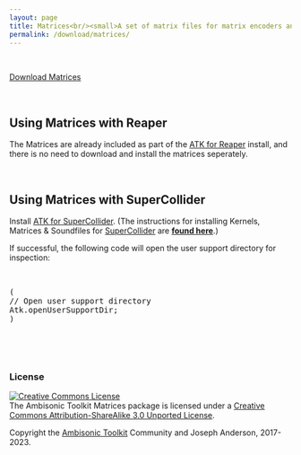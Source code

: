 ```yaml
---
layout: page
title: Matrices<br/><small>A set of matrix files for matrix encoders and decoders</small>
permalink: /download/matrices/
---
```


<p>&nbsp;</p>

<p class="text-center">
  <a href="https://github.com/ambisonictoolkit/atk-matrices/releases/latest" class="btn btn-success btn-lg">Download Matrices</a>
</p>

<p>&nbsp;</p>

<div class="alert alert-success">

  <h2>Using Matrices with Reaper</h2>

  <p>The Matrices are already included as part of the <a href="/download/reaper/">ATK for Reaper</a> install, and there is no need to download and install the matrices seperately.</p>

</div>

&nbsp;

<div class="alert alert-info">

<h2>Using Matrices with SuperCollider</h2>

<p>Install <a href="/download/supercollider/">ATK for SuperCollider</a>. (The instructions for installing Kernels, Matrices & Soundfiles for <a href="https://supercollider.github.io" target="_blank">SuperCollider</a> are
<a href="https://github.com/ambisonictoolkit/atk-sc3#kernels-matrices--soundfiles" target="_blank"><strong>found here</strong></a>.)
</p>

<p>If successful, the following code will open the user support directory for inspection:</p>

<p>&nbsp;</p>

<pre>
(
// Open user support directory
Atk.openUserSupportDir;
)
</pre>

<p>&nbsp;</p>

</div>

&nbsp;

### License

<a rel="license" href="http://creativecommons.org/licenses/by-sa/3.0/"><img alt="Creative Commons License" style="border-width:0" src="https://i.creativecommons.org/l/by-sa/3.0/88x31.png" /></a><br />The Ambisonic Toolkit Matrices package is licensed under a <a rel="license" href="http://creativecommons.org/licenses/by-sa/3.0/">Creative Commons Attribution-ShareAlike 3.0 Unported License</a>.

Copyright the [Ambisonic Toolkit](http://ambisonictoolkit.net) Community and Joseph Anderson, 2017-2023.
